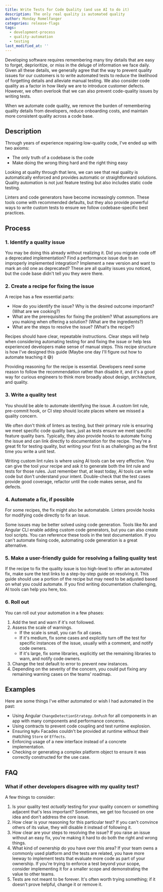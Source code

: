 ```yaml
---
title: Write Tests for Code Quality (and use AI to do it)
description: The only real quality is automated quality
author: Monday Romelfanger
categories: release-flags
tags:
  - development-process
  - quality-automation
  - testing
last_modified_at: ''
---
```

Developing software requires remembering many tiny details that are easy to forget, deprioritize, or miss in the deluge of information we face daily. Given all these details, we generally agree that the way to prevent quality issues for our customers is to write automated tests to reduce the likelihood of forgetting details and alleviate manual testing. We also consider code quality as a factor in how likely we are to introduce customer defects. However, we often overlook that we can also prevent code-quality issues by writing tests.

When we automate code quality, we remove the burden of remembering quality details from developers, reduce onboarding costs, and maintain more consistent quality across a code base.

## Description

Through years of experience repairing low-quality code, I've ended up with two axioms:

- The only truth of a codebase is the code
- Make doing the wrong thing hard and the right thing easy

Looking at quality through that lens, we can see that real quality is automatically enforced and provides automatic or straightforward solutions. Quality automation is not just feature testing but also includes static code testing.

Linters and code generators have become increasingly common. These tools come with recommended defaults, but they also provide powerful ways to write custom tests to ensure we follow codebase-specific best practices.

## Process

### 1. Identify a quality issue

You may be doing this already without realizing it. Did you migrate code off a deprecated implementation? Find a performance issue due to an improperly implemented integration? Implement a new version and want to mark an old one as deprecated? These are all quality issues you noticed, but the code base didn't tell you they were there.

### 2. Create a recipe for fixing the issue

A recipe has a few essential parts:

- How do you identify the issue? Why is the desired outcome important? (What are we cooking?)
- What are the prerequisites for fixing the problem? What assumptions are you making when offering a solution? (What are the ingredients?)
- What are the steps to resolve the issue? (What's the recipe?)

Recipes should have clear, repeatable instructions. Clear steps will help when considering automating testing for and fixing the issue or help less experienced developers make sense of manual steps. This recipe structure is how I've designed this guide (Maybe one day I'll figure out how to automate teaching it 😅)

Providing reasoning for the recipe is essential. Developers need some reason to follow the recommendation rather than disable it, and it's a good way for curious engineers to think more broadly about design, architecture, and quality.

### 3. Write a quality test

You should be able to automate identifying the issue. A custom lint rule, pre-commit hook, or CI step should locate places where we missed a quality concern.

We often don't think of linters as testing, but their primary role is ensuring we meet specific code quality bars, just as tests ensure we meet specific feature quality bars. Typically, they also provide hooks to automate fixing the issue and can link directly to documentation for the recipe. They're a great fit for testing quality, but writing your first is as challenging as the first time you write a unit test.

Writing custom lint rules is where using AI tools can be very effective. You can give the tool your recipe and ask it to generate both the lint rule and tests for those rules. Just remember that, at least today, AI tools can write code but don't understand your intent. Double-check that the test cases provide good coverage, refactor until the code makes sense, and fix defects.

### 4. Automate a fix, if possible

For some recipes, the fix might also be automatable. Linters provide hooks for modifying code directly to fix an issue.

Some issues may be better solved using code generation. Tools like Nx and Angular CLI enable adding custom code generators, but you can also create tool scripts. You can reference these tools in the test documentation. If you can't automate fixing code, automating code generation is a great alternative.

### 5. Make a user-friendly guide for resolving a failing quality test

If the recipe to fix the quality issue is too high-level to offer an automated fix, make sure the test links to a step-by-step guide on resolving it. This guide should use a portion of the recipe but may need to be adjusted based on what you could automate. If you find writing documentation challenging, AI tools can help you here, too.

### 6. Roll out

You can roll out your automation in a few phases:

1. Add the test and warn if it's not followed.
2. Assess the scale of warnings.
   - If the scale is small, you can fix all cases.
   - If it's medium, fix some cases and explicitly turn off the test for specific instances of the issue, usually with a comment, and notify code owners.
   - If it's large, fix some libraries, explicitly set the remaining libraries to warn, and notify code owners.
3. Change the test default to error to prevent new instances.
4. Depending on the severity of the concern, you could put fixing any remaining warning cases on the teams' roadmap.

## Examples

Here are some things I've either automated or wish I had automated in the past:

- Using Angular `ChangeDetectionStrategy.OnPush` for all components in an app with many components and performance concerns.
- Using contracts to prevent code coupling and test runtime explosion.
- Ensuring `NgRx` Facades couldn't be provided at runtime without their matching `Store` or `Effects`.
- Enforcing usage of a new interface instead of a concrete implementation.
- Checking or generating a complex platform object to ensure it was correctly constructed for the use case.

## FAQ

### What if other developers disagree with my quality test?

A few things to consider:

1. Is your quality test _actually_ testing for your quality concern or something adjacent that's less important? Sometimes, we get too focused on one idea and don't address the core issue.
2. How clear is your reasoning for this particular test? If you can't convince others of its value, they will disable it instead of following it.
3. How clear are your steps to resolving the issue? If you raise an issue without an easy fix, you're making it hard to do both the right and wrong things.
4. What kind of ownership do you have over this area? If your team owns a commonly used platform and the tests are related, you have more leeway to implement tests that evaluate more code as part of your ownership. If you're trying to enforce a test beyond your scope, consider implementing it for a smaller scope and demonstrating the value to other teams.
5. Tests are not meant to be forever. It's often worth trying something; if it doesn't prove helpful, change it or remove it.